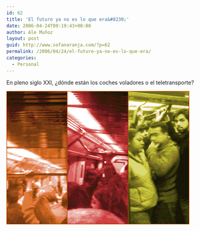 ```yaml
---
id: 62
title: 'El futuro ya no es lo que era&#8230;'
date: 2006-04-24T09:19:43+00:00
author: Ale Muñoz
layout: post
guid: http://www.sofanaranja.com/?p=62
permalink: /2006/04/24/el-futuro-ya-no-es-lo-que-era/
categories:
  - Personal
---
```

En pleno siglo XXI, ¿dónde están los coches voladores o el teletransporte?

<img src='/images/el_futuro_ya_no_es_lo_que_era.png' alt='El futuro ya no es lo que era' />